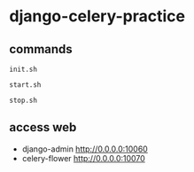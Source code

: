 # django-celery-practice

## commands
```
init.sh

start.sh

stop.sh
```


## access web

* django-admin http://0.0.0.0:10060
* celery-flower http://0.0.0.0:10070

